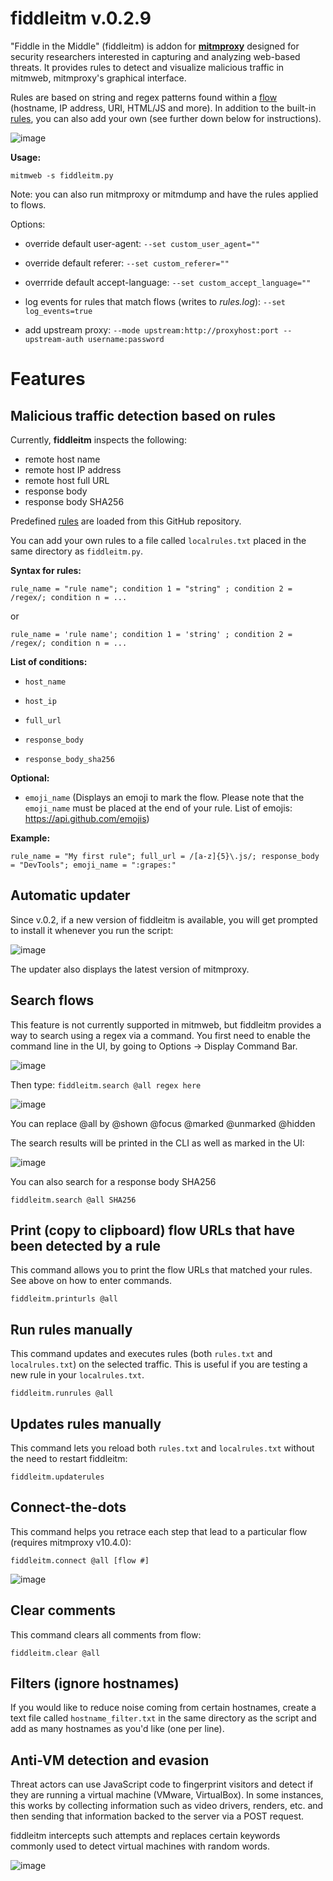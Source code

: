 # fiddleitm v.0.2.9

"Fiddle in the Middle" (fiddleitm) is addon for [**mitmproxy**](https://github.com/mitmproxy/mitmproxy) designed for security researchers interested in capturing and analyzing web-based threats. It provides rules to detect and visualize malicious traffic in mitmweb, mitmproxy's graphical interface.

Rules are based on string and regex patterns found within a [flow](https://docs.mitmproxy.org/stable/api/mitmproxy/flow.html) (hostname, IP address, URI, HTML/JS and more). In addition to the built-in [rules](https://github.com/jeromesegura/fiddleitm/blob/main/rules.txt), you can also add your own (see further down below for instructions).

![image](https://github.com/user-attachments/assets/bd88835a-19c7-4413-b029-a279ade576e2)

**Usage:**

`mitmweb -s fiddleitm.py`

Note: you can also run mitmproxy or mitmdump and have the rules applied to flows.

Options:

* override default user-agent: ``--set custom_user_agent=""``

* override default referer: ``--set custom_referer=""``

* overrride default accept-language: ``--set custom_accept_language=""``

* log events for rules that match flows (writes to *rules.log*): ``--set log_events=true``

* add upstream proxy: ``--mode upstream:http://proxyhost:port --upstream-auth username:password``

# Features

## Malicious traffic detection based on rules

Currently, **fiddleitm** inspects the following:

* remote host name
* remote host IP address
* remote host full URL
* response body
* response body SHA256

Predefined [rules](https://github.com/jeromesegura/fiddleitm/blob/main/rules.txt) are loaded from this GitHub repository.

You can add your own rules to a file called ``localrules.txt`` placed in the same directory as ``fiddleitm.py``.

**Syntax for rules:**

``rule_name = "rule name"; condition 1 = "string" ; condition 2 = /regex/; condition n = ...``

or
 
 ``rule_name = 'rule name'; condition 1 = 'string' ; condition 2 = /regex/; condition n = ...``

**List of conditions:**

* ``host_name``

* ``host_ip``

* ``full_url``

* ``response_body``

* ``response_body_sha256``

**Optional:**
* ``emoji_name``
  (Displays an emoji to mark the flow. Please note that the `emoji_name` must be placed at the end of your rule. List of emojis: https://api.github.com/emojis)

**Example:**

``rule_name = "My first rule"; full_url = /[a-z]{5}\.js/; response_body = "DevTools"; emoji_name = ":grapes:"``

## Automatic updater

Since v.0.2, if a new version of fiddleitm is available, you will get prompted to install it whenever you run the script:

![image](https://github.com/user-attachments/assets/e4394475-d9e8-4d5e-98a2-ee4cc5dafd57)

The updater also displays the latest version of mitmproxy.

## Search flows

This feature is not currently supported in mitmweb, but fiddleitm provides a way to search using a regex via a command. You first need to enable the command line in the UI, by going to Options -> Display Command Bar.

![image](https://github.com/malwareinfosec/fiddleitm/assets/25351665/ece9bc20-a3db-45ac-a0c1-07b299338c4b)

Then type: ```fiddleitm.search @all regex here```

![image](https://github.com/malwareinfosec/fiddleitm/assets/25351665/fd80ae85-0d11-4126-aba7-da037f715106)

You can replace @all by @shown @focus @marked @unmarked @hidden

The search results will be printed in the CLI as well as marked in the UI:

![image](https://github.com/malwareinfosec/fiddleitm/assets/25351665/293d6fc1-afe3-4727-aaef-26657fc17892)

You can also search for a response body SHA256

```fiddleitm.search @all SHA256```

## Print (copy to clipboard) flow URLs that have been detected by a rule

This command allows you to print the flow URLs that matched your rules. See above on how to enter commands.

```fiddleitm.printurls @all```

## Run rules manually

This command updates and executes rules (both ```rules.txt``` and ```localrules.txt```) on the selected traffic. This is useful if you are testing a new rule in your ```localrules.txt```.

```fiddleitm.runrules @all```

## Updates rules manually

This command lets you reload both ```rules.txt``` and ```localrules.txt``` without the need to restart fiddleitm:

```fiddleitm.updaterules```

## Connect-the-dots

This command helps you retrace each step that lead to a particular flow (requires mitmproxy v10.4.0):

```fiddleitm.connect @all [flow #]```

![image](https://github.com/user-attachments/assets/4124b61a-e11e-4de5-999c-4b10cfff4dfb)

## Clear comments

This command clears all comments from flow:

```fiddleitm.clear @all```

## Filters (ignore hostnames)

If you would like to reduce noise coming from certain hostnames, create a text file called ```hostname_filter.txt``` in the same directory as the script and add as many hostnames as you'd like (one per line).

## Anti-VM detection and evasion

Threat actors can use JavaScript code to fingerprint visitors and detect if they are running a virtual machine (VMware, VirtualBox). In some instances, this works by collecting information such as video drivers, renders, etc. and then sending that information backed to the server via a POST request.

fiddleitm intercepts such attempts and replaces certain keywords commonly used to detect virtual machines with random words.

![image](https://github.com/jeromesegura/fiddleitm/assets/162072386/3dab8c57-2c16-4485-ab37-f1a9acdb92aa)

